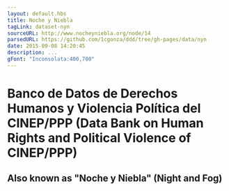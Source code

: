 ```yaml
---
layout: default.hbs
title: Noche y Niebla
tagLink: dataset-nyn
sourceURL: http://www.nocheyniebla.org/node/14
parsedURL: https://github.com/1cgonza/ddd/tree/gh-pages/data/nyn
date: 2015-09-08 14:20:45
description: ...
gFont: "Inconsolata:400,700"
---
```

# Banco de Datos de Derechos Humanos y Violencia Política del CINEP/PPP (Data Bank on Human Rights and Political Violence of CINEP/PPP)
## Also known as "Noche y Niebla" (Night and Fog)
